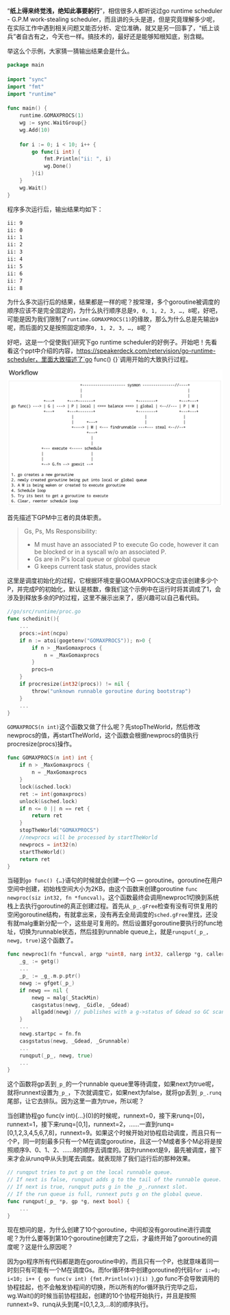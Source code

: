 “**纸上得来终觉浅，绝知此事要躬行**”，相信很多人都听说过go runtime scheduler - G.P.M work-stealing scheduler，而且讲的头头是道，但是究竟理解多少呢，在实际工作中遇到相关问题又能否分析、定位准确，就又是另一回事了，“纸上谈兵”者自古有之，今天也一样。搞技术的，最好还是能够知根知底，别含糊。

举这么个示例，大家猜一猜输出结果会是什么。

```go
package main

import "sync"
import "fmt"
import "runtime"

func main() {
	runtime.GOMAXPROCS(1)
	wg := sync.WaitGroup{}
	wg.Add(10)
	
	for i := 0; i < 10; i++ {
		go func(i int) {
			fmt.Println("ii: ", i)
			wg.Done()
		}(i)
	}
	wg.Wait()
}
```

程序多次运行后，输出结果均如下：

```bash
ii: 9
ii: 0
ii: 1
ii: 2
ii: 3
ii: 4
ii: 5
ii: 6
ii: 7
ii: 8
```

为什么多次运行后的结果，结果都是一样的呢？按常理，多个goroutine被调度的顺序应该不是完全固定的，为什么执行顺序总是`9, 0, 1, 2, 3, …, 8`呢，好吧，可能是因为我们限制了`runtime.GOMAXPROCS(1)`的缘故，那么为什么总是先输出`9`呢，而后面的又是按照固定顺序`0, 1, 2, 3, …, 8`呢？

好吧，这是一个促使我们研究下go runtime scheduler的好例子。开始吧！先看看这个ppt中介绍的内容，https://speakerdeck.com/retervision/go-runtime-scheduler，里面大致描述了`go func() {}`调用开始的大致执行过程。

![image-20190303235111260](assets/image-20190303235111260.png)

首先描述下GPM中三者的具体职责。

>Gs, Ps, Ms Responsibility:
>
>- M must have an associated P to execute Go code, however it can be blocked or in a syscall w/o an associated P.
>- Gs are in P's local queue or global queue
>- G keeps current task status, provides stack

这里是调度初始化的过程，它根据环境变量GOMAXPROCS决定应该创建多少个P，并完成P的初始化，默认是核数，像我们这个示例中在运行时将其调成了1，会涉及到释放多余的P的过程，这里不展示出来了，感兴趣可以自己看代码。
```go
//go/src/runtime/proc.go
func schedinit(){
    ...
    procs:=int(ncpu)
    if n := atoi(gogetenv("GOMAXPROCS")); n>0 {
    	if n > _MaxGomaxprocs {
    		n = _MaxGomaxprocs
    	}
    	procs=n
    }
    if procresize(int32(procs)) != nil {
    	throw("unknown runnable goroutine during bootstrap")
    }
    ...
}
```

`GOMAXPROCS(n int)`这个函数又做了什么呢？先stopTheWorld，然后修改newprocs的值，再startTheWorld，这个函数会根据newprocs的值执行procresize(procs)操作。

```go
func GOMAXPROCS(n int) int {
	if n > _MaxGomaxprocs {
		n = _MaxGomaxprocs
	}
	lock(&sched.lock)
	ret := int(gomaxprocs)
	unlock(&sched.lock)
	if n <= 0 || n == ret {
		return ret
	}
	stopTheWorld("GOMAXPROCS")
	//newprocs will be processed by startTheWorld
	newprocs = int32(n)
	startTheWorld()
	return ret
}
```

当碰到`go func() {…}`语句的时候就会创建一个G — goroutine。goroutine在用户空间中创建，初始栈空间大小为2KB，由这个函数来创建goroutine `func newproc(siz int32, fn *funcval)`。这个函数最终会调用newproc1切换到系统栈上去执行goroutine的真正创建过程。首先从`_p_.gFree`检查有没有可供复用的空闲goroutine结构，有就拿出来，没有再去全局调度的`sched.gFree`里找，还没有就malg重新分配一个，这些是可复用的。然后设置好goroutine要执行的func地址，切换为runnable状态，然后挂到runnable queue上，就是`runqput(_p_, newg, true)`这个函数了。

```go
func newproc1(fn *funcval, argp *uint8, narg int32, callergp *g, callerpc uintptr) {
	_g_ := getg()
	...
	_p_ := _g_.m.p.ptr()
	newg := gfget(_p_)
	if newg == nil {
		newg = malg(_StackMin)
		casgstatus(newg, _Gidle, _Gdead)
		allgadd(newg) // publishes with a g->status of Gdead so GC scanner doesn't look at uninitialized stack.
	}
	...
	newg.startpc = fn.fn
	casgstatus(newg, _Gdead, _Grunnable)
    ...
	runqput(_p_, newg, true)
	...
}
```

这个函数将gp丢到`_p_`的一个runnable queue里等待调度，如果next为true呢，就将runnext设置为`_p_`，下次就调度它，如果next为false，就将gp丢到`_p_.runq`尾部，让它去排队。因为这里一直为true，所以呢？

当创建协程go func(v int){...}(0)的时候呢，runnext=0，接下来runq=[0]，runnext=1，接下来runq=[0,1]，runnext=2，……一直到runq=[0,1,2,3,4,5,6,7,8]，runnext=9。如果这个时候开始对协程启动调度，而且只有一个P，同一时刻最多只有一个M在调度goroutine，且这一个M或者多个M必将是按照顺序9、0、1、2、……8的顺序去调度的。因为runnext是9，最先被调度，接下来才会从runq中从头到尾去调度。就表现除了我们运行后的那种效果。

```go
// runqput tries to put g on the local runnable queue.
// If next is false, runqput adds g to the tail of the runnable queue.
// If next is true, runqput puts g in the _p_.runnext slot.
// If the run queue is full, runnext puts g on the global queue.
func runqput(_p_ *p, gp *g, next bool) {
    ...
}
```

现在想问的是，为什么创建了10个goroutine，中间却没有goroutine进行调度呢？为什么要等到第10个goroutine创建完了之后，才最终开始了goroutine的调度呢？这是什么原因呢？

因为go程序所有代码都是跑在goroutine中的，而且只有一个P，也就意味着同一时刻只有可能有一个M在调度Gs。而for循环体中创建goroutine的代码`for i:=0; i<10; i++ { go func(v int) {fmt.Println(v)}(i) }`,go func不会导致调用的协程挂起，也不会触发协程间的切换，所以所有的for循环执行完毕之后，wg.Wait()的时候当前协程挂起，创建的10个协程开始执行，并且是按照runnext=9、runq从头到尾=[0,1,2,3,…8]的顺序执行。

